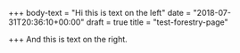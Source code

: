 +++
body-text = "Hi this is text on the left"
date = "2018-07-31T20:36:10+00:00"
draft = true
title = "test-forestry-page"

+++
And this is text on the right.